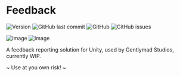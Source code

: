 # Feedback
![Version](https://img.shields.io/github/package-json/v/Gentlymad-Studios/Feedback)
![GitHub last commit](https://img.shields.io/github/last-commit/Gentlymad-Studios/Feedback)
![GitHub](https://img.shields.io/github/license/Gentlymad-Studios/Feedback)
![GitHub issues](https://img.shields.io/github/issues-raw/Gentlymad-Studios/Feedback)

![image](https://github.com/Gentlymad-Studios/Feedback/assets/530629/c39b41f1-316e-453c-b707-539fc9b3282a)
![image](https://github.com/Gentlymad-Studios/Feedback/assets/530629/7b1bf67b-5971-4939-b3f8-6aa0f8c0e11c)

A feedback reporting solution for Unity, used by Gentlymad Studios, currently WIP.

~ Use at you own risk! ~
